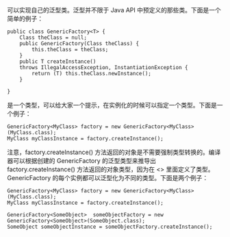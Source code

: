可以实现自己的泛型类。泛型并不限于 Java API 中预定义的那些类。下面是一个简单的例子：

    public class GenericFactory<T> {
        Class theClass = null;
        public GenericFactory(Class theClass) {
            this.theClass = theClass;
        } 
        public T createInstance()
        throws IllegalAccessException, InstantiationException {
            return (T) this.theClass.newInstance();
        }
    
    }
    
<T> 是一个类型，可以给大家一个提示，在实例化的时候可以指定一个类型。下面是一个例子：
    
    GenericFactory<MyClass> factory = new GenericFactory<MyClass>(MyClass.class);
    MyClass myClassInstance = factory.createInstance();
        
注意，factory.createInstance() 方法返回的对象是不需要强制类型转换的。编译器可以根据创建的 GenericFactory 的泛型类型来推导出 factory.createInstance() 方法返回的对象类型，因为在 <> 里面定义了类型。
GenericFactory 的每个实例都可以泛型化为不同的类型。下面是两个例子：

    GenericFactory<MyClass> factory = new GenericFactory<MyClass>(MyClass.class);
    MyClass myClassInstance = factory.createInstance();
    
    GenericFactory<SomeObject>  someObjectFactory = new GenericFactory<SomeObject>(SomeObject.class);
    SomeObject someObjectInstance = someObjectFactory.createInstance();
    
        